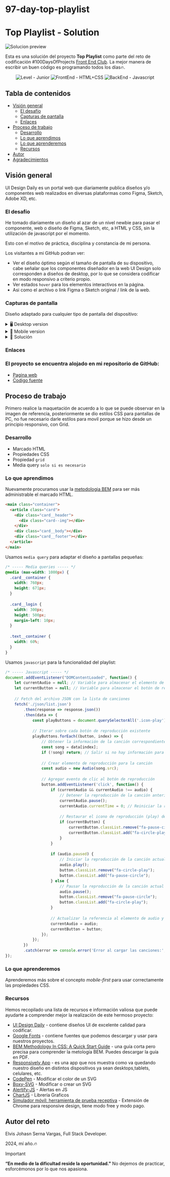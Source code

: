 # 97-day-top-playlist

# Top Playlist - Solution

<img src="./screen/desktop.avif" alt="Solucion preview" style="max-width: 100%; height: auto;">

Esta es una solución del proyecto **Top Playlist** como parte del reto de codificación #100DaysOfProjects [Front End Club](https://www.facebook.com/frontendclubfb). La mejor manera de escribir un buen código es programando todos los días🔥.

<div align="center">
  <img src="https://img.shields.io/badge/Level-Junior-green" alt="Level - Junior">
  <img src="https://img.shields.io/badge/FrontEnd-HTML%2BCSS-yellow" alt="FrontEnd - HTML+CSS">
  <img src="https://img.shields.io/badge/BackEnd-Javascript-orange" alt="BackEnd - Javascript">
</div>

## Tabla de contenidos

- [Visión general](#visión-general)
  - [El desafío](#el-desafío)
  - [Capturas de pantalla](#capturas-de-pantalla)
  - [Enlaces](#enlaces)
- [Proceso de trabajo](#proceso-de-trabajo)
  - [Desarrollo](#desarrollo)
  - [Lo que aprendimos](#lo-que-aprendimos)
  - [Lo que aprenderemos](#lo-que-aprenderemos)
  - [Recursos](#recursos)
- [Autor](#autor)
- [Agradecimientos](#agradecimientos)

## Visión general
UI Design Daily es un portal web que diariamente publica diseños y/o componentes web realizados en diversas plataformas como Figma, Sketch, Adobe XD, etc. 

### El desafío
He tomado diariamente un diseño al azar de un nivel newbie para pasar el componente, web o diseño de Figma, Sketch, etc, a HTML y CSS, sin la utilización de javascript por el momento.

Esto con el motivo de práctica, disciplina y constancia de mi persona.

Los visitantes a mi GitHub podran ver:

- Ver el diseño óptimo según el tamaño de pantalla de su dispositivo, cabe señalar que los componentes diseñador en la web UI Design solo corresponden a diseños de desktop, por lo que se considera codificar en modo responsivo a criterio propio.
- Ver estados `hover` para los elementos interactivos en la página.
- Asi como el archivo o link Figma o Sketch original / link de la web.

### Capturas de pantalla

Diseño adaptado para cualquier tipo de pantalla del dispositivo:

<details>
    <summary>🖥️ Desktop version</summary>

![](./screen/desktop.avif)
</details>

<details>
    <summary>📱 Mobile version</summary>

![](./screen/mobile.png)
</details>

<details>
    <summary>💪 Solución </summary>

![](./screen/reto97Mramos.png)
</details>


### Enlaces

### El proyecto se encuentra alojado en mi repositorio de GitHub:

- [Pagina web](https://johanserna1023.github.io/97-day-top-playlist/)
- [Codigo fuente]()

## Proceso de trabajo
Primero realice la maquetación de acuerdo a lo que se puede observar en la imagen de referencia, posteriormente se dio estilos CSS para pantallas de PC, no fue necesario darle estilos para movil porque se hizo desde un principio responsivo, con Grid.

### Desarrollo

- Marcado HTML
- Propiedades CSS
- Propiedad `grid`
- Media query `solo si es necesario`

### Lo que aprendimos

Nuevamente procuramos usar la [metodologia BEM](https://getbem.com/introduction/) para ser más administrable el marcado HTML.

```html
<main class="container">
  <article class="card">
    <div class="card__header">
      <div class="card--img"></div>
    </div>
    <div class="card__body"></div>
    <div class="card__footer"></div>
  </article>
</main>
```

Usamos `media query` para adaptar el diseño a pantallas pequeñas:

```css
/* ----- Media queries ----- */
@media (max-width: 1000px) {
  .card__container {
    width: 760px;
    height: 671px;
  }

  .card__login {
    width: 300px;
    height: 500px;
    margin-left: 10px;
  }

  .text__container {
    width: 60%;
  }
}
```

Usamos `javascript` para la funcionalidad del playlist:

```js
/* ----- Javascript ----- */
document.addEventListener("DOMContentLoaded", function() {
    let currentAudio = null; // Variable para almacenar el elemento de audio de la canción actual
    let currentButton = null; // Variable para almacenar el botón de reproducción de la canción actual

    // Fetch del archivo JSON con la lista de canciones
    fetch('./json/list.json')
        .then(response => response.json())
        .then(data => {
            const playButtons = document.querySelectorAll('.icon-play');

            // Iterar sobre cada botón de reproducción existente
            playButtons.forEach((button, index) => {
                // Obtener la información de la canción correspondiente del JSON
                const song = data[index];
                if (!song) return; // Salir si no hay información para este botón

                // Crear elemento de reproducción para la canción
                const audio = new Audio(song.src);

                // Agregar evento de clic al botón de reproducción
                button.addEventListener('click', function() {
                    if (currentAudio && currentAudio !== audio) {
                        // Detener la reproducción de la canción anterior si hay una reproducción en curso
                        currentAudio.pause();
                        currentAudio.currentTime = 0; // Reiniciar la reproducción al principio

                        // Restaurar el icono de reproducción (play) del botón anterior
                        if (currentButton) {
                            currentButton.classList.remove("fa-pause-circle");
                            currentButton.classList.add("fa-circle-play");
                        }
                    }

                    if (audio.paused) {
                        // Iniciar la reproducción de la canción actual si está pausada
                        audio.play();
                        button.classList.remove("fa-circle-play");
                        button.classList.add("fa-pause-circle");
                    } else {
                        // Pausar la reproducción de la canción actual si está en curso
                        audio.pause();
                        button.classList.remove("fa-pause-circle");
                        button.classList.add("fa-circle-play");
                    }

                    // Actualizar la referencia al elemento de audio y al botón actual
                    currentAudio = audio;
                    currentButton = button;
                });
            });
        })
        .catch(error => console.error('Error al cargar las canciones:', error));
});
```

### Lo que aprenderemos

Aprenderemos más sobre el concepto _mobile-first_ para usar correctamente las propiedades CSS.

### Recursos

Hemos recopilado una lista de recursos e información valiosa que puede ayudarte a comprender mejor la realización de este hermoso proyecto:

- [UI Design Daily](https://www.uidesigndaily.com/) - contiene diseños UI de excelente calidad para codificar.
- [Google Fonts](https://fonts.google.com/) - contiene fuentes que podemos descargar y usar para nuestros proyectos.
- [BEM Methodology In CSS: A Quick Start Guide](https://scalablecss.com/bem-quickstart-guide/) - una guía corta pero precisa para comprender la metología BEM. Puedes descargar la guía en PDF.
- [Responsively App](https://responsively.app/) - es una app que nos muestra como va quedando nuestro diseño en distintos dispositivos ya sean desktops,tablets, celulares, etc.
- [CodePen](https://codepen.io/sosuke/pen/Pjoqqp) - Modificar el color de un SVG
- [Boxy-SVG](https://boxy-svg.com/) - Modificar o crear un SVG
- [Alertify-JS](https://alertifyjs.com/) - Alertas en JS
- [ChartJS](https://www.chartjs.org/) - Librería Graficos
- [Simulador móvil: herramienta de prueba receptiva](https://www.webmobilefirst.com/es/) - Extensión de Chrome para responsive design, tiene modo free y modo pago.

## Autor del reto

Elvis Johasn Serna Vargas, Full Stack Developer.



2024, mí año.🔥

> [!IMPORTANT]
> **“En medio de la dificultad reside la oportunidad."** No dejemos de practicar, esforcémonos por lo que nos apasiona.
